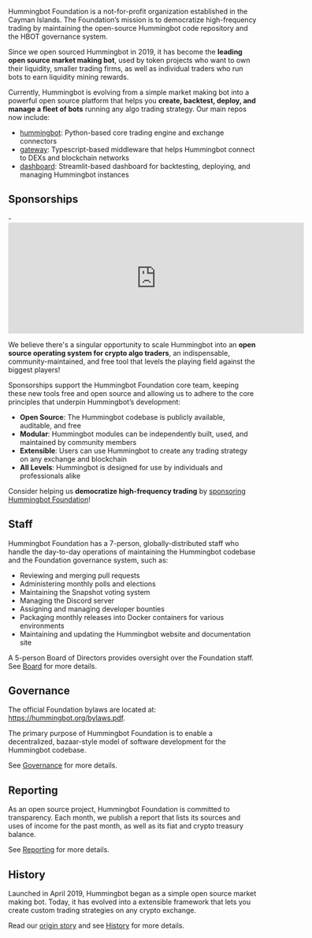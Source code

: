 Hummingbot Foundation is a not-for-profit organization established in the Cayman Islands. The Foundation’s mission is to democratize high-frequency trading by maintaining the open-source Hummingbot code repository and the HBOT governance system.

Since we open sourced Hummingbot in 2019, it has become the **leading open source market making bot**, used by token projects who want to own their liquidity, smaller trading firms, as well as individual traders who run bots to earn liquidity mining rewards.

Currently, Hummingbot is evolving from a simple market making bot into a powerful open source platform that helps you **create, backtest, deploy, and manage a fleet of bots** running any algo trading strategy. Our main repos now include:

* [hummingbot](https://github.com/hummingbot/hummingbot): Python-based core trading engine and exchange connectors
* [gateway](https://github.com/hummingbot/gateway): Typescript-based middleware that helps Hummingbot connect to DEXs and blockchain networks
* [dashboard](https://github.com/hummingbot/dashboard): Streamlit-based dashboard for backtesting, deploying, and managing Hummingbot instances

## Sponsorships

<div class="grid cards" markdown>
- <iframe src="https://github.com/sponsors/hummingbot/card" title="Sponsor hummingbot" height="225" width="600" style="border: 0;"></iframe>
</div>

We believe there's a singular opportunity to scale Hummingbot into an **open source operating system for crypto algo traders**, an indispensable, community-maintained, and free tool that levels the playing field against the biggest players!

Sponsorships support the Hummingbot Foundation core team, keeping these new tools free and open source and allowing us to adhere to the core principles that underpin Hummingbot’s development:

* **Open Source**: The Hummingbot codebase is publicly available, auditable, and free
* **Modular**: Hummingbot modules can be independently built, used, and maintained by community members
* **Extensible**: Users can use Hummingbot to create any trading strategy on any exchange and blockchain
* **All Levels**: Hummingbot is designed for use by individuals and professionals alike

Consider helping us **democratize high-frequency trading** by [sponsoring Hummingbot Foundation](https://github.com/sponsors/hummingbot)!


## Staff

Hummingbot Foundation has a 7-person, globally-distributed staff who handle the day-to-day operations of maintaining the Hummingbot codebase and the Foundation governance system, such as:

* Reviewing and merging pull requests
* Administering monthly polls and elections
* Maintaining the Snapshot voting system
* Managing the Discord server
* Assigning and managing developer bounties
* Packaging monthly releases into Docker containers for various environments
* Maintaining and updating the Hummingbot website and documentation site

A 5-person Board of Directors provides oversight over the Foundation staff. See [Board](/governance/board) for more details.

## Governance

The official Foundation bylaws are located at: <https://hummingbot.org/bylaws.pdf>.

The primary purpose of Hummingbot Foundation is to enable a decentralized, bazaar-style model of software development for the Hummingbot codebase.

See [Governance](/governance) for more details.

## Reporting

As an open source project, Hummingbot Foundation is committed to transparency. Each month, we publish a report that lists its sources and uses of income for the past month, as well as its fiat and crypto treasury balance.

See [Reporting](/reporting) for more details.

## History

Launched in April 2019, Hummingbot began as a simple open source market making bot. Today, it has evolved into a extensible framework that lets you create custom trading strategies on any crypto exchange.

Read our [origin story](/blog/2019/03/08/the-hummingbot-origin-story-why-build-an-open-source-market-making-bot/) and see [History](./history) for more details.
